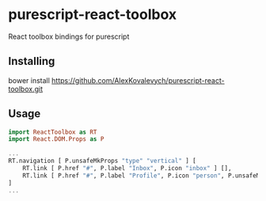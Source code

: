 # purescript-react-toolbox
React toolbox bindings for purescript

## Installing

bower install https://github.com/AlexKovalevych/purescript-react-toolbox.git

## Usage

```purescript
import ReactToolbox as RT
import React.DOM.Props as P

...
RT.navigation [ P.unsafeMkProps "type" "vertical" ] [
    RT.link [ P.href "#", P.label "Inbox", P.icon "inbox" ] [],
    RT.link [ P.href "#", P.label "Profile", P.icon "person", P.unsafeMkProps "active" true ] []
]
...

```
